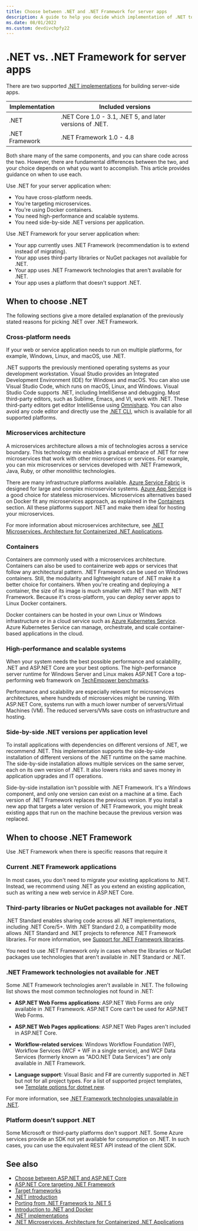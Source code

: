 ```yaml
---
title: Choose between .NET and .NET Framework for server apps
description: A guide to help you decide which implementation of .NET to use when building a server app.
ms.date: 08/01/2022
ms.custom: devdivchpfy22
---
```

# .NET vs. .NET Framework for server apps

There are two supported [.NET implementations](glossary.md#implementation-of-net) for building server-side apps.

| Implementation | Included versions |
| - | - |
| .NET | .NET Core 1.0 - 3.1, .NET 5, and later versions of .NET. |
| .NET Framework | .NET Framework 1.0 - 4.8 |

Both share many of the same components, and you can share code across the two. However, there are fundamental differences between the two, and your choice depends on what you want to accomplish. This article provides guidance on when to use each.

Use .NET for your server application when:

- You have cross-platform needs.
- You're targeting microservices.
- You're using Docker containers.
- You need high-performance and scalable systems.
- You need side-by-side .NET versions per application.

Use .NET Framework for your server application when:

- Your app currently uses .NET Framework (recommendation is to extend instead of migrating).
- Your app uses third-party libraries or NuGet packages not available for .NET.
- Your app uses .NET Framework technologies that aren't available for .NET.
- Your app uses a platform that doesn't support .NET.

## When to choose .NET

The following sections give a more detailed explanation of the previously stated reasons for picking .NET over .NET Framework.

### Cross-platform needs

If your web or service application needs to run on multiple platforms, for example, Windows, Linux, and macOS, use .NET.

.NET supports the previously mentioned operating systems as your development workstation. Visual Studio provides an Integrated Development Environment (IDE) for Windows and macOS. You can also use Visual Studio Code, which runs on macOS, Linux, and Windows. Visual Studio Code supports .NET, including IntelliSense and debugging. Most third-party editors, such as Sublime, Emacs, and VI, work with .NET. These third-party editors get editor IntelliSense using [Omnisharp](https://www.omnisharp.net/). You can also avoid any code editor and directly use the [.NET CLI](../core/tools/index.md), which is available for all supported platforms.

### Microservices architecture

A microservices architecture allows a mix of technologies across a service boundary. This technology mix enables a gradual embrace of .NET for new microservices that work with other microservices or services. For example, you can mix microservices or services developed with .NET Framework, Java, Ruby, or other monolithic technologies.

There are many infrastructure platforms available. [Azure Service Fabric](https://azure.microsoft.com/services/service-fabric/) is designed for large and complex microservice systems. [Azure App Service](https://azure.microsoft.com/services/app-service/) is a good choice for stateless microservices. Microservices alternatives based on Docker fit any microservices approach, as explained in the [Containers](#containers) section. All these platforms support .NET and make them ideal for hosting your microservices.

For more information about microservices architecture, see [.NET Microservices. Architecture for Containerized .NET Applications](../architecture/microservices/index.md).

### Containers

Containers are commonly used with a microservices architecture. Containers can also be used to containerize web apps or services that follow any architectural pattern. .NET Framework can be used on Windows containers. Still, the modularity and lightweight nature of .NET make it a better choice for containers. When you're creating and deploying a container, the size of its image is much smaller with .NET than with .NET Framework. Because it's cross-platform, you can deploy server apps to Linux Docker containers.

Docker containers can be hosted in your own Linux or Windows infrastructure or in a cloud service such as [Azure Kubernetes Service](https://azure.microsoft.com/services/kubernetes-service/). Azure Kubernetes Service can manage, orchestrate, and scale container-based applications in the cloud.

### High-performance and scalable systems

When your system needs the best possible performance and scalability, .NET and ASP.NET Core are your best options. The high-performance server runtime for Windows Server and Linux makes ASP.NET Core a top-performing web framework on [TechEmpower benchmarks](https://www.techempower.com/benchmarks/#hw=ph&test=plaintext).

Performance and scalability are especially relevant for microservices architectures, where hundreds of microservices might be running. With ASP.NET Core, systems run with a much lower number of servers/Virtual Machines (VM). The reduced servers/VMs save costs on infrastructure and hosting.

### Side-by-side .NET versions per application level

To install applications with dependencies on different versions of .NET, we recommend .NET. This implementation supports the side-by-side installation of different versions of the .NET runtime on the same machine. The side-by-side installation allows multiple services on the same server, each on its own version of .NET. It also lowers risks and saves money in application upgrades and IT operations.

Side-by-side installation isn't possible with .NET Framework. It's a Windows component, and only one version can exist on a machine at a time. Each version of .NET Framework replaces the previous version. If you install a new app that targets a later version of .NET Framework, you might break existing apps that run on the machine because the previous version was replaced.

## When to choose .NET Framework

Use .NET Framework when there is specific reasons that require it

### Current .NET Framework applications

In most cases, you don't need to migrate your existing applications to .NET. Instead, we recommend using .NET as you extend an existing application, such as writing a new web service in ASP.NET Core.

### Third-party libraries or NuGet packages not available for .NET

.NET Standard enables sharing code across all .NET implementations, including .NET Core/5+. With .NET Standard 2.0, a compatibility mode allows .NET Standard and .NET projects to reference .NET Framework libraries. For more information, see [Support for .NET Framework libraries](whats-new/whats-new-in-dotnet-standard.md#support-for-net-framework-libraries).

You need to use .NET Framework only in cases where the libraries or NuGet packages use technologies that aren't available in .NET Standard or .NET.

### .NET Framework technologies not available for .NET

Some .NET Framework technologies aren't available in .NET. The following list shows the most common technologies not found in .NET:

- **ASP.NET Web Forms applications**: ASP.NET Web Forms are only available in .NET Framework. ASP.NET Core can't be used for ASP.NET Web Forms.

- **ASP.NET Web Pages applications**: ASP.NET Web Pages aren't included in ASP.NET Core.

- **Workflow-related services**: Windows Workflow Foundation (WF), Workflow Services (WCF + WF in a single service), and WCF Data Services (formerly known as "ADO.NET Data Services") are only available in .NET Framework.

- **Language support**: Visual Basic and F# are currently supported in .NET but not for all project types. For a list of supported project templates, see [Template options for dotnet new](../core/tools/dotnet-new.md#arguments).

For more information, see [.NET Framework technologies unavailable in .NET](../core/porting/net-framework-tech-unavailable.md).

### Platform doesn't support .NET

Some Microsoft or third-party platforms don't support .NET. Some Azure services provide an SDK not yet available for consumption on .NET. In such cases, you can use the equivalent REST API instead of the client SDK.

## See also

- [Choose between ASP.NET and ASP.NET Core](/aspnet/core/choose-aspnet-framework)
- [ASP.NET Core targeting .NET Framework](/aspnet/core/introduction-to-aspnet-core?view=aspnetcore-2.2&preserve-view=true#aspnet-core-targeting-net-framework)
- [Target frameworks](frameworks.md)
- [.NET introduction](../core/introduction.md)
- [Porting from .NET Framework to .NET 5](../core/porting/index.md)
- [Introduction to .NET and Docker](../core/docker/introduction.md)
- [.NET implementations](../fundamentals/implementations.md)
- [.NET Microservices. Architecture for Containerized .NET Applications](../architecture/microservices/index.md)

